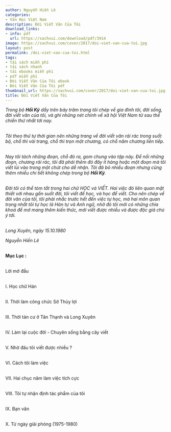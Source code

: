 ```yaml
---
author: Nguyễn Hiến Lê
categories:
- Văn Học Việt Nam
description: Đời Viết Văn Của Tôi
download_links:
- info: pdf
  url: https://sachvui.com/download/pdf/3914
image: https://sachvui.com/cover/2017/doi-viet-van-cua-toi.jpg
layout: post
permalink: /doi-viet-van-cua-toi.html
tags:
- tải sách miễn phí
- tải sách nhanh
- tải ebooks miễn phí
- pdf miễn phí
- Đời Viết Văn Của Tôi ebook
- Đời Viết Văn Của Tôi pdf
thumbnail_url: https://sachvui.com/cover/2017/doi-viet-van-cua-toi.jpg
title: Đời Viết Văn Của Tôi
---
```


 <div class="item-desc text-justify"> <p><em>Trong bộ <strong>Hồi Ký</strong> dầy trên bảy trăm trang tôi chép về gia đình tôi, đời sống, đời viết văn của tôi, và ghi những nét chính về xã hội Việt Nam từ sau thế chiến thứ nhất tới nay.</em></p><p><br><em>Tôi theo thứ tự thời gian nên những trang về đời viết văn rải rác trong suốt bộ, chỗ thì vài trang, chỗ thì trọn một chương, có chỗ năm chương liên tiếp.</em></p><p><br><em>Nay tôi tách những đoạn, chỗ đó ra, gom chung vào tập này. Để nối những đoạn, chương rải rác, tôi đã phải thêm đó đây ít hàng hoặc một đoạn mà tôi viết lùi vào trong một chút cho dễ nhận. Tôi đã bỏ nhiều đoạn nhưng cũng thêm nhiều chi tiết không chép trong bộ <strong>Hồi Ký</strong>.</em></p><p><br><em>Đời tôi có thể tóm tắt trong hai chữ HỌC và VIẾT. Hai việc đó liên quan mật thiết với nhau gần suốt đời, tôi viết để học, và học để viết. Cho nên chép về đời văn của tôi, tôi phải nhắc trước hết đến việc tự học, mà hai môn quan trọng nhất tôi tự học là Hán tự và Anh ngữ, nhờ đó tôi mới có những chìa khoá để mở mang thêm kiến thức, mới viết được nhiều và được độc giả chú ý tới.</em></p><p><br><em>Long Xuyên, ngày 15.10.1980</em></p><p><em>Nguyễn Hiến Lê</em></p><p><br><strong>Mục Lục :</strong></p><p><br>Lời mở đầu</p><p><br>I. Học chữ Hán</p><p><br>II. Thời làm công chức Sở Thủy lợi</p><p><br>III. Thời tản cư ở Tân Thạnh và Long Xuyên</p><p><br>IV. Làm lại cuộc đời - Chuyên sống bằng cây viết</p><p><br>V. Nhờ đâu tôi viết được nhiều ?</p><p><br>VI. Cách tôi làm việc</p><p><br>VII. Hai chục năm làm việc tích cực</p><p><br>VIII. Tôi tự nhận định tác phẩm của tôi</p><p><br>IX. Bạn văn</p><p><br>X. Từ ngày giải phóng (1975-1980)</p><p> </p> </div>